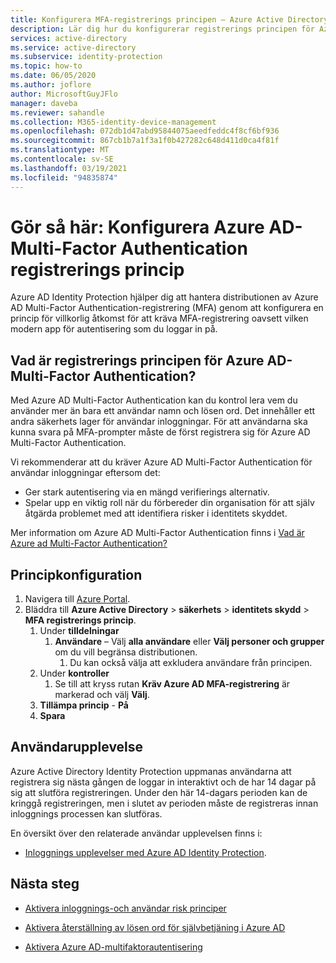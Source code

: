 ```yaml
---
title: Konfigurera MFA-registrerings principen – Azure Active Directory Identity Protection
description: Lär dig hur du konfigurerar registrerings principen för Azure AD Identity Protection Multi-Factor Authentication.
services: active-directory
ms.service: active-directory
ms.subservice: identity-protection
ms.topic: how-to
ms.date: 06/05/2020
ms.author: joflore
author: MicrosoftGuyJFlo
manager: daveba
ms.reviewer: sahandle
ms.collection: M365-identity-device-management
ms.openlocfilehash: 072db1d47abd95844075aeedfeddc4f8cf6bf936
ms.sourcegitcommit: 867cb1b7a1f3a1f0b427282c648d411d0ca4f81f
ms.translationtype: MT
ms.contentlocale: sv-SE
ms.lasthandoff: 03/19/2021
ms.locfileid: "94835874"
---
```

# <a name="how-to-configure-the-azure-ad-multi-factor-authentication-registration-policy"></a>Gör så här: Konfigurera Azure AD-Multi-Factor Authentication registrerings princip

Azure AD Identity Protection hjälper dig att hantera distributionen av Azure AD Multi-Factor Authentication-registrering (MFA) genom att konfigurera en princip för villkorlig åtkomst för att kräva MFA-registrering oavsett vilken modern app för autentisering som du loggar in på.

## <a name="what-is-the-azure-ad-multi-factor-authentication-registration-policy"></a>Vad är registrerings principen för Azure AD-Multi-Factor Authentication?

Med Azure AD Multi-Factor Authentication kan du kontrol lera vem du använder mer än bara ett användar namn och lösen ord. Det innehåller ett andra säkerhets lager för användar inloggningar. För att användarna ska kunna svara på MFA-prompter måste de först registrera sig för Azure AD Multi-Factor Authentication.

Vi rekommenderar att du kräver Azure AD Multi-Factor Authentication för användar inloggningar eftersom det:

- Ger stark autentisering via en mängd verifierings alternativ.
- Spelar upp en viktig roll när du förbereder din organisation för att själv åtgärda problemet med att identifiera risker i identitets skyddet.

Mer information om Azure AD Multi-Factor Authentication finns i [Vad är Azure ad Multi-Factor Authentication?](../authentication/howto-mfa-getstarted.md)

## <a name="policy-configuration"></a>Principkonfiguration

1. Navigera till [Azure Portal](https://portal.azure.com).
1. Bläddra till **Azure Active Directory**  >  **säkerhets**  >  **identitets skydd**  >  **MFA registrerings princip**.
   1. Under **tilldelningar**
      1. **Användare** – Välj **alla användare** eller **Välj personer och grupper** om du vill begränsa distributionen.
         1. Du kan också välja att exkludera användare från principen.
   1. Under **kontroller**
      1. Se till att kryss rutan **Kräv Azure AD MFA-registrering** är markerad och välj **Välj**.
   1. **Tillämpa princip**  -  **På**
   1. **Spara**

## <a name="user-experience"></a>Användarupplevelse

Azure Active Directory Identity Protection uppmanas användarna att registrera sig nästa gången de loggar in interaktivt och de har 14 dagar på sig att slutföra registreringen. Under den här 14-dagars perioden kan de kringgå registreringen, men i slutet av perioden måste de registreras innan inloggnings processen kan slutföras.

En översikt över den relaterade användar upplevelsen finns i:

- [Inloggnings upplevelser med Azure AD Identity Protection](concept-identity-protection-user-experience.md).  

## <a name="next-steps"></a>Nästa steg

- [Aktivera inloggnings-och användar risk principer](howto-identity-protection-configure-risk-policies.md)

- [Aktivera återställning av lösen ord för självbetjäning i Azure AD](../authentication/howto-sspr-deployment.md)

- [Aktivera Azure AD-multifaktorautentisering](../authentication/howto-mfa-getstarted.md)
